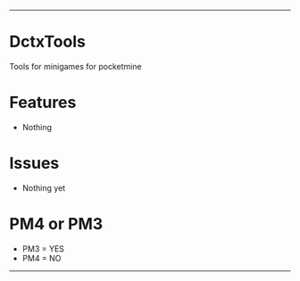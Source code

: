 ---------------
# DctxTools
Tools for minigames for pocketmine
# Features
- Nothing
# Issues
- Nothing yet
# PM4 or PM3
- PM3 = YES
- PM4 = NO
-----------------
